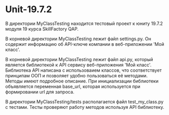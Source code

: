 # Unit-19.7.2
В директории MyClassTesting находится тестовый проект к юниту 19.7.2 модуля 19 курса SkillFactory QAP.

В корневой директории MyClassTesting лежит файл settings.py.
Он содержит информацию об API-ключе компании в веб-приложении 'Мой класс'.

В корневой директории MyClassTesting лежит файл api.py, который является библиотекой к API сервису
веб-приложения 'Мой класс'. Библиотека API написана с использоваием классов, что соответствует принципам ООП 
и позволяет удобно пользоваться её методами. Методы имеют подробное описание.
При инициализации библиотеки объявляется переменная base_url, которая используется
при формировании url для запроса.

В директории MyClassTesting/tests располагается файл test_my_class.py с тестами. 
Тесты проверяют работу методов используя API библиотеку.
